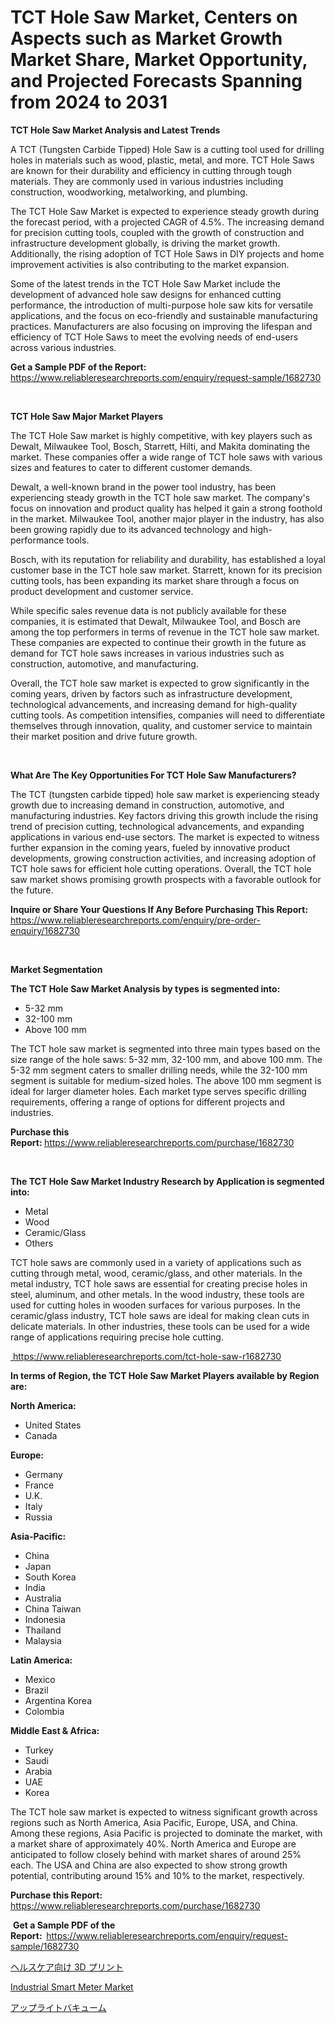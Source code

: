 <p><h1>TCT Hole Saw Market, Centers on Aspects such as Market Growth Market Share, Market Opportunity, and Projected Forecasts Spanning from 2024 to 2031</h1></p><p><strong>TCT Hole Saw Market Analysis and Latest Trends</strong></p>
<p><p>A TCT (Tungsten Carbide Tipped) Hole Saw is a cutting tool used for drilling holes in materials such as wood, plastic, metal, and more. TCT Hole Saws are known for their durability and efficiency in cutting through tough materials. They are commonly used in various industries including construction, woodworking, metalworking, and plumbing.</p><p>The TCT Hole Saw Market is expected to experience steady growth during the forecast period, with a projected CAGR of 4.5%. The increasing demand for precision cutting tools, coupled with the growth of construction and infrastructure development globally, is driving the market growth. Additionally, the rising adoption of TCT Hole Saws in DIY projects and home improvement activities is also contributing to the market expansion.</p><p>Some of the latest trends in the TCT Hole Saw Market include the development of advanced hole saw designs for enhanced cutting performance, the introduction of multi-purpose hole saw kits for versatile applications, and the focus on eco-friendly and sustainable manufacturing practices. Manufacturers are also focusing on improving the lifespan and efficiency of TCT Hole Saws to meet the evolving needs of end-users across various industries.</p></p>
<p><strong>Get a Sample PDF of the Report:&nbsp;</strong> <a href="https://www.reliableresearchreports.com/enquiry/request-sample/1682730">https://www.reliableresearchreports.com/enquiry/request-sample/1682730</a></p>
<p>&nbsp;</p>
<p><strong>TCT Hole Saw Major Market Players</strong></p>
<p><p>The TCT Hole Saw market is highly competitive, with key players such as Dewalt, Milwaukee Tool, Bosch, Starrett, Hilti, and Makita dominating the market. These companies offer a wide range of TCT hole saws with various sizes and features to cater to different customer demands.</p><p>Dewalt, a well-known brand in the power tool industry, has been experiencing steady growth in the TCT hole saw market. The company's focus on innovation and product quality has helped it gain a strong foothold in the market. Milwaukee Tool, another major player in the industry, has also been growing rapidly due to its advanced technology and high-performance tools.</p><p>Bosch, with its reputation for reliability and durability, has established a loyal customer base in the TCT hole saw market. Starrett, known for its precision cutting tools, has been expanding its market share through a focus on product development and customer service.</p><p>While specific sales revenue data is not publicly available for these companies, it is estimated that Dewalt, Milwaukee Tool, and Bosch are among the top performers in terms of revenue in the TCT hole saw market. These companies are expected to continue their growth in the future as demand for TCT hole saws increases in various industries such as construction, automotive, and manufacturing.</p><p>Overall, the TCT hole saw market is expected to grow significantly in the coming years, driven by factors such as infrastructure development, technological advancements, and increasing demand for high-quality cutting tools. As competition intensifies, companies will need to differentiate themselves through innovation, quality, and customer service to maintain their market position and drive future growth.</p></p>
<p>&nbsp;</p>
<p><strong>What Are The Key Opportunities For TCT Hole Saw Manufacturers?</strong></p>
<p><p>The TCT (tungsten carbide tipped) hole saw market is experiencing steady growth due to increasing demand in construction, automotive, and manufacturing industries. Key factors driving this growth include the rising trend of precision cutting, technological advancements, and expanding applications in various end-use sectors. The market is expected to witness further expansion in the coming years, fueled by innovative product developments, growing construction activities, and increasing adoption of TCT hole saws for efficient hole cutting operations. Overall, the TCT hole saw market shows promising growth prospects with a favorable outlook for the future.</p></p>
<p><strong>Inquire or Share Your Questions If Any Before Purchasing This Report:</strong> <a href="https://www.reliableresearchreports.com/enquiry/pre-order-enquiry/1682730">https://www.reliableresearchreports.com/enquiry/pre-order-enquiry/1682730</a></p>
<p>&nbsp;</p>
<p><strong>Market Segmentation</strong></p>
<p><strong>The TCT Hole Saw Market Analysis by types is segmented into:</strong></p>
<p><ul><li>5-32 mm</li><li>32-100 mm</li><li>Above 100 mm</li></ul></p>
<p><p>The TCT hole saw market is segmented into three main types based on the size range of the hole saws: 5-32 mm, 32-100 mm, and above 100 mm. The 5-32 mm segment caters to smaller drilling needs, while the 32-100 mm segment is suitable for medium-sized holes. The above 100 mm segment is ideal for larger diameter holes. Each market type serves specific drilling requirements, offering a range of options for different projects and industries.</p></p>
<p><strong>Purchase this Report:&nbsp;</strong><a href="https://www.reliableresearchreports.com/purchase/1682730">https://www.reliableresearchreports.com/purchase/1682730</a></p>
<p>&nbsp;</p>
<p><strong>The TCT Hole Saw Market Industry Research by Application is segmented into:</strong></p>
<p><ul><li>Metal</li><li>Wood</li><li>Ceramic/Glass</li><li>Others</li></ul></p>
<p><p>TCT hole saws are commonly used in a variety of applications such as cutting through metal, wood, ceramic/glass, and other materials. In the metal industry, TCT hole saws are essential for creating precise holes in steel, aluminum, and other metals. In the wood industry, these tools are used for cutting holes in wooden surfaces for various purposes. In the ceramic/glass industry, TCT hole saws are ideal for making clean cuts in delicate materials. In other industries, these tools can be used for a wide range of applications requiring precise hole cutting.</p></p>
<p><a href="https://www.reliableresearchreports.com/tct-hole-saw-r1682730">&nbsp;https://www.reliableresearchreports.com/tct-hole-saw-r1682730</a></p>
<p><strong>In terms of Region, the TCT Hole Saw Market Players available by Region are:</strong></p>
<p>
    <p> <strong> North America: </strong>
        <ul>
            <li>United States</li>
            <li>Canada</li>
        </ul>
        </p> 
    <p> <strong> Europe: </strong>
        <ul>
            <li>Germany</li>
            <li>France</li>
            <li>U.K.</li>
            <li>Italy</li>
            <li>Russia</li>
        </ul>
        </p> 
    <p> <strong> Asia-Pacific: </strong>
        <ul>
            <li>China</li>
            <li>Japan</li>
            <li>South Korea</li>
            <li>India</li>
            <li>Australia</li>
            <li>China Taiwan</li>
            <li>Indonesia</li>
            <li>Thailand</li>
            <li>Malaysia</li>
        </ul>
        </p> 
    <p> <strong> Latin America: </strong>
        <ul>
            <li>Mexico</li>
            <li>Brazil</li>
            <li>Argentina Korea</li>
            <li>Colombia</li>
        </ul>
        </p> 
    <p> <strong> Middle East & Africa: </strong>
        <ul>
            <li>Turkey</li>
            <li>Saudi</li>
            <li>Arabia</li>
            <li>UAE</li>
            <li>Korea</li>
        </ul>
    </p>
    </p>
<p><p>The TCT hole saw market is expected to witness significant growth across regions such as North America, Asia Pacific, Europe, USA, and China. Among these regions, Asia Pacific is projected to dominate the market, with a market share of approximately 40%. North America and Europe are anticipated to follow closely behind with market shares of around 25% each. The USA and China are also expected to show strong growth potential, contributing around 15% and 10% to the market, respectively.</p></p>
<p><strong>Purchase this Report: </strong><a href="https://www.reliableresearchreports.com/purchase/1682730">https://www.reliableresearchreports.com/purchase/1682730</a></p>
<p>&nbsp;<strong>Get a Sample PDF of the Report:&nbsp;&nbsp;</strong><a href="https://www.reliableresearchreports.com/enquiry/request-sample/1682730">https://www.reliableresearchreports.com/enquiry/request-sample/1682730</a></p>
<p><strong></strong></p>
<p><p><a href="https://github.com/KaydenJohns1964/Market-Research-Report-List-1/blob/main/592419731848.md">ヘルスケア向け 3D プリント</a></p><p><a href="https://github.com/mancsybtousav/Market-Research-Report-List-2/blob/main/industrial-smart-meter-market.md">Industrial Smart Meter Market</a></p><p><a href="https://github.com/marbadji/Market-Research-Report-List-1/blob/main/857824131847.md">アップライトバキューム</a></p></p>